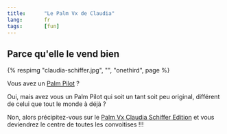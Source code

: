 ```yaml
---
title:      "Le Palm Vx de Claudia"
lang:       fr
tags:       [fun]
---
```



## Parce qu'elle le vend bien

{% respimg "claudia-schiffer.jpg", "", "onethird", page %}

Vous avez un [Palm Pilot](http://www.palm.com/products/) ?

Oui, mais avez vous un Palm Pilot qui soit un tant soit peu original, différent de celui que tout le monde à déjà ?

Non, alors précipitez-vous sur le [Palm Vx Claudia Schiffer Edition](http://www.claudiaschiffer.com/store/) et vous deviendrez le centre de toutes les convoitises !!!

